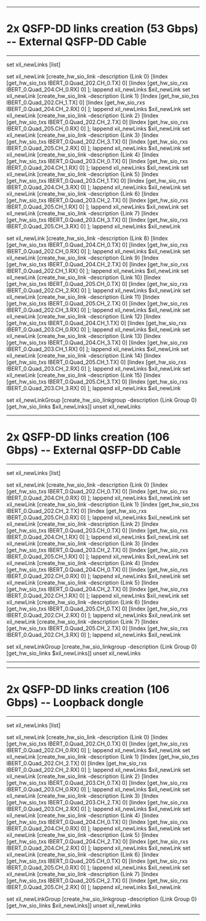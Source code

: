 ------------------------------------------------------------------------------
# 2x QSFP-DD links creation  (53 Gbps) -- External QSFP-DD Cable
------------------------------------------------------------------------------

set xil_newLinks [list]

set xil_newLink [create_hw_sio_link -description {Link 0}  [lindex [get_hw_sio_txs IBERT_0.Quad_202.CH_0.TX] 0] [lindex  [get_hw_sio_rxs IBERT_0.Quad_204.CH_0.RX] 0] ]; lappend xil_newLinks $xil_newLink
set xil_newLink [create_hw_sio_link -description {Link 1}  [lindex [get_hw_sio_txs IBERT_0.Quad_202.CH_1.TX] 0] [lindex  [get_hw_sio_rxs IBERT_0.Quad_204.CH_2.RX] 0] ]; lappend xil_newLinks $xil_newLink
set xil_newLink [create_hw_sio_link -description {Link 2}  [lindex [get_hw_sio_txs IBERT_0.Quad_202.CH_2.TX] 0] [lindex  [get_hw_sio_rxs IBERT_0.Quad_205.CH_0.RX] 0] ]; lappend xil_newLinks $xil_newLink
set xil_newLink [create_hw_sio_link -description {Link 3}  [lindex [get_hw_sio_txs IBERT_0.Quad_202.CH_3.TX] 0] [lindex  [get_hw_sio_rxs IBERT_0.Quad_205.CH_2.RX] 0] ]; lappend xil_newLinks $xil_newLink
set xil_newLink [create_hw_sio_link -description {Link 4}  [lindex [get_hw_sio_txs IBERT_0.Quad_203.CH_0.TX] 0] [lindex  [get_hw_sio_rxs IBERT_0.Quad_204.CH_1.RX] 0] ]; lappend xil_newLinks $xil_newLink
set xil_newLink [create_hw_sio_link -description {Link 5}  [lindex [get_hw_sio_txs IBERT_0.Quad_203.CH_1.TX] 0] [lindex  [get_hw_sio_rxs IBERT_0.Quad_204.CH_3.RX] 0] ]; lappend xil_newLinks $xil_newLink
set xil_newLink [create_hw_sio_link -description {Link 6}  [lindex [get_hw_sio_txs IBERT_0.Quad_203.CH_2.TX] 0] [lindex  [get_hw_sio_rxs IBERT_0.Quad_205.CH_1.RX] 0] ]; lappend xil_newLinks $xil_newLink
set xil_newLink [create_hw_sio_link -description {Link 7}  [lindex [get_hw_sio_txs IBERT_0.Quad_203.CH_3.TX] 0] [lindex  [get_hw_sio_rxs IBERT_0.Quad_205.CH_3.RX] 0] ]; lappend xil_newLinks $xil_newLink

set xil_newLink [create_hw_sio_link -description {Link 8}  [lindex [get_hw_sio_txs IBERT_0.Quad_204.CH_0.TX] 0] [lindex  [get_hw_sio_rxs IBERT_0.Quad_202.CH_0.RX] 0] ]; lappend xil_newLinks $xil_newLink
set xil_newLink [create_hw_sio_link -description {Link 9}  [lindex [get_hw_sio_txs IBERT_0.Quad_204.CH_2.TX] 0] [lindex  [get_hw_sio_rxs IBERT_0.Quad_202.CH_1.RX] 0] ]; lappend xil_newLinks $xil_newLink
set xil_newLink [create_hw_sio_link -description {Link 10} [lindex [get_hw_sio_txs IBERT_0.Quad_205.CH_0.TX] 0] [lindex  [get_hw_sio_rxs IBERT_0.Quad_202.CH_2.RX] 0] ]; lappend xil_newLinks $xil_newLink
set xil_newLink [create_hw_sio_link -description {Link 11} [lindex [get_hw_sio_txs IBERT_0.Quad_205.CH_2.TX] 0] [lindex  [get_hw_sio_rxs IBERT_0.Quad_202.CH_3.RX] 0] ]; lappend xil_newLinks $xil_newLink
set xil_newLink [create_hw_sio_link -description {Link 12} [lindex [get_hw_sio_txs IBERT_0.Quad_204.CH_1.TX] 0] [lindex  [get_hw_sio_rxs IBERT_0.Quad_203.CH_0.RX] 0] ]; lappend xil_newLinks $xil_newLink
set xil_newLink [create_hw_sio_link -description {Link 13} [lindex [get_hw_sio_txs IBERT_0.Quad_204.CH_3.TX] 0] [lindex  [get_hw_sio_rxs IBERT_0.Quad_203.CH_1.RX] 0] ]; lappend xil_newLinks $xil_newLink
set xil_newLink [create_hw_sio_link -description {Link 14} [lindex [get_hw_sio_txs IBERT_0.Quad_205.CH_1.TX] 0] [lindex  [get_hw_sio_rxs IBERT_0.Quad_203.CH_2.RX] 0] ]; lappend xil_newLinks $xil_newLink
set xil_newLink [create_hw_sio_link -description {Link 15} [lindex [get_hw_sio_txs IBERT_0.Quad_205.CH_3.TX] 0] [lindex  [get_hw_sio_rxs IBERT_0.Quad_203.CH_3.RX] 0] ]; lappend xil_newLinks $xil_newLink

set xil_newLinkGroup [create_hw_sio_linkgroup -description {Link Group 0} [get_hw_sio_links $xil_newLinks]]
unset xil_newLinks



------------------------------------------------------------------------------
# 2x QSFP-DD links creation  (106 Gbps) -- External QSFP-DD Cable
------------------------------------------------------------------------------

set xil_newLinks [list]

set xil_newLink [create_hw_sio_link -description {Link 0}  [lindex [get_hw_sio_txs IBERT_0.Quad_202.CH_0.TX] 0] [lindex  [get_hw_sio_rxs IBERT_0.Quad_204.CH_0.RX] 0] ]; lappend xil_newLinks $xil_newLink
set xil_newLink [create_hw_sio_link -description {Link 1}  [lindex [get_hw_sio_txs IBERT_0.Quad_202.CH_2.TX] 0] [lindex  [get_hw_sio_rxs IBERT_0.Quad_205.CH_0.RX] 0] ]; lappend xil_newLinks $xil_newLink
set xil_newLink [create_hw_sio_link -description {Link 2}  [lindex [get_hw_sio_txs IBERT_0.Quad_203.CH_0.TX] 0] [lindex  [get_hw_sio_rxs IBERT_0.Quad_204.CH_1.RX] 0] ]; lappend xil_newLinks $xil_newLink
set xil_newLink [create_hw_sio_link -description {Link 3}  [lindex [get_hw_sio_txs IBERT_0.Quad_203.CH_2.TX] 0] [lindex  [get_hw_sio_rxs IBERT_0.Quad_205.CH_1.RX] 0] ]; lappend xil_newLinks $xil_newLink
set xil_newLink [create_hw_sio_link -description {Link 4}  [lindex [get_hw_sio_txs IBERT_0.Quad_204.CH_0.TX] 0] [lindex  [get_hw_sio_rxs IBERT_0.Quad_202.CH_0.RX] 0] ]; lappend xil_newLinks $xil_newLink
set xil_newLink [create_hw_sio_link -description {Link 5}  [lindex [get_hw_sio_txs IBERT_0.Quad_204.CH_2.TX] 0] [lindex  [get_hw_sio_rxs IBERT_0.Quad_202.CH_1.RX] 0] ]; lappend xil_newLinks $xil_newLink
set xil_newLink [create_hw_sio_link -description {Link 6}  [lindex [get_hw_sio_txs IBERT_0.Quad_205.CH_0.TX] 0] [lindex  [get_hw_sio_rxs IBERT_0.Quad_202.CH_2.RX] 0] ]; lappend xil_newLinks $xil_newLink
set xil_newLink [create_hw_sio_link -description {Link 7}  [lindex [get_hw_sio_txs IBERT_0.Quad_205.CH_2.TX] 0] [lindex  [get_hw_sio_rxs IBERT_0.Quad_202.CH_3.RX] 0] ]; lappend xil_newLinks $xil_newLink


set xil_newLinkGroup [create_hw_sio_linkgroup -description {Link Group 0} [get_hw_sio_links $xil_newLinks]]
unset xil_newLinks

------------------------------------------------------------------------------



------------------------------------------------------------------------------
# 2x QSFP-DD links creation  (106 Gbps) -- Loopback dongle
------------------------------------------------------------------------------

set xil_newLinks [list]

set xil_newLink [create_hw_sio_link -description {Link 0}  [lindex [get_hw_sio_txs IBERT_0.Quad_202.CH_0.TX] 0] [lindex  [get_hw_sio_rxs IBERT_0.Quad_202.CH_0.RX] 0] ]; lappend xil_newLinks $xil_newLink
set xil_newLink [create_hw_sio_link -description {Link 1}  [lindex [get_hw_sio_txs IBERT_0.Quad_202.CH_2.TX] 0] [lindex  [get_hw_sio_rxs IBERT_0.Quad_202.CH_2.RX] 0] ]; lappend xil_newLinks $xil_newLink
set xil_newLink [create_hw_sio_link -description {Link 2}  [lindex [get_hw_sio_txs IBERT_0.Quad_203.CH_0.TX] 0] [lindex  [get_hw_sio_rxs IBERT_0.Quad_203.CH_0.RX] 0] ]; lappend xil_newLinks $xil_newLink
set xil_newLink [create_hw_sio_link -description {Link 3}  [lindex [get_hw_sio_txs IBERT_0.Quad_203.CH_2.TX] 0] [lindex  [get_hw_sio_rxs IBERT_0.Quad_203.CH_2.RX] 0] ]; lappend xil_newLinks $xil_newLink
set xil_newLink [create_hw_sio_link -description {Link 4}  [lindex [get_hw_sio_txs IBERT_0.Quad_204.CH_0.TX] 0] [lindex  [get_hw_sio_rxs IBERT_0.Quad_204.CH_0.RX] 0] ]; lappend xil_newLinks $xil_newLink
set xil_newLink [create_hw_sio_link -description {Link 5}  [lindex [get_hw_sio_txs IBERT_0.Quad_204.CH_2.TX] 0] [lindex  [get_hw_sio_rxs IBERT_0.Quad_204.CH_2.RX] 0] ]; lappend xil_newLinks $xil_newLink
set xil_newLink [create_hw_sio_link -description {Link 6}  [lindex [get_hw_sio_txs IBERT_0.Quad_205.CH_0.TX] 0] [lindex  [get_hw_sio_rxs IBERT_0.Quad_205.CH_0.RX] 0] ]; lappend xil_newLinks $xil_newLink
set xil_newLink [create_hw_sio_link -description {Link 7}  [lindex [get_hw_sio_txs IBERT_0.Quad_205.CH_2.TX] 0] [lindex  [get_hw_sio_rxs IBERT_0.Quad_205.CH_2.RX] 0] ]; lappend xil_newLinks $xil_newLink


set xil_newLinkGroup [create_hw_sio_linkgroup -description {Link Group 0} [get_hw_sio_links $xil_newLinks]]
unset xil_newLinks

------------------------------------------------------------------------------
